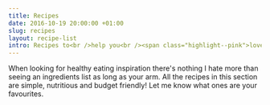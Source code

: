 ```yaml
---
title: Recipes
date: 2016-10-19 20:00:00 +01:00
slug: recipes
layout: recipe-list
intro: Recipes to<br />help you<br /><span class="highlight--pink">love your tummy</span>.
---
```


When looking for healthy eating inspiration there's nothing I hate more than seeing an ingredients list as long as your arm. All the recipes in this section are simple, nutritious and budget friendly! Let me know what ones are your favourites.
